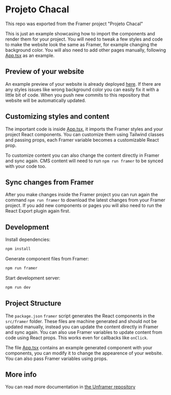 # Projeto Chacal

This repo was exported from the Framer project "Projeto Chacal"

This is just an example showcasing how to import the components and render them for your project. You will need to tweak a few styles and code to make the website look the same as Framer, for example changing the background color. You will also need to add other pages manually, following [App.tsx](./src/App.tsx) as an example.

## Preview of your website

An example preview of your website is already deployed [here](https://projeto-chacal-6d1ac-demos.unframer.co). If there are any styles issues like wrong background color you can easily fix it with a little bit of code. When you push new commits to this repository that website will be automatically updated.

## Customizing styles and content

The important code is inside [App.tsx](./src/App.tsx), it imports the Framer styles and your project React components. You can customize them using Tailwind classes and passing props, each Framer variable becomes a customizable React prop.

To customize content you can also change the content directly in Framer and sync again. CMS content will need to run `npm run framer` to be synced with your code too.

## Sync changes from Framer

After you make changes inside the Framer project you can run again the command `npm run framer` to download the latest changes from your Framer project. If you add new components or pages you will also need to run the React Export plugin again first.

## Development

Install dependencies:
```bash
npm install
```

Generate component files from Framer:
```bash
npm run framer
```

Start development server:
```bash
npm run dev
```

## Project Structure

The `package.json` `framer` script generates the React components in the `src/framer` folder. These files are machine generated and should not be updated manually, instead you can update the content directly in Framer and sync again. You can also use Framer variables to update content from code using React props. This works even for callbacks like `onClick`.

The file [App.tsx](./src/App.tsx) contains an example generated component with your components, you can modify it to change the appearence of your website. You can also pass Framer variables using props.


## More info

You can read more documentation in [the Unframer repository](https://github.com/remorses/unframer)
